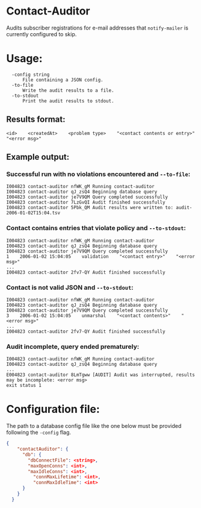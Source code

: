 # Contact-Auditor

Audits subscriber registrations for e-mail addresses that
`notify-mailer` is currently configured to skip.

# Usage:

```shell
  -config string
      File containing a JSON config.
  -to-file
      Write the audit results to a file.
  -to-stdout
      Print the audit results to stdout.
```

## Results format:

```
<id>    <createdAt>    <problem type>    "<contact contents or entry>"    "<error msg>"
```

## Example output:

### Successful run with no violations encountered and `--to-file`:

```
I004823 contact-auditor nfWK_gM Running contact-auditor
I004823 contact-auditor qJ_zsQ4 Beginning database query
I004823 contact-auditor je7V9QM Query completed successfully
I004823 contact-auditor 7LzGvQI Audit finished successfully
I004823 contact-auditor 5Pbk_QM Audit results were written to: audit-2006-01-02T15:04.tsv
```

### Contact contains entries that violate policy and `--to-stdout`:

```
I004823 contact-auditor nfWK_gM Running contact-auditor
I004823 contact-auditor qJ_zsQ4 Beginning database query
I004823 contact-auditor je7V9QM Query completed successfully
1    2006-01-02 15:04:05    validation    "<contact entry>"    "<error msg>"
...
I004823 contact-auditor 2fv7-QY Audit finished successfully
```

### Contact is not valid JSON and `--to-stdout`:

```
I004823 contact-auditor nfWK_gM Running contact-auditor
I004823 contact-auditor qJ_zsQ4 Beginning database query
I004823 contact-auditor je7V9QM Query completed successfully
3    2006-01-02 15:04:05    unmarshal    "<contact contents>"    "<error msg>"
...
I004823 contact-auditor 2fv7-QY Audit finished successfully
```

### Audit incomplete, query ended prematurely:

```
I004823 contact-auditor nfWK_gM Running contact-auditor
I004823 contact-auditor qJ_zsQ4 Beginning database query
...
E004823 contact-auditor 8LmTgww [AUDIT] Audit was interrupted, results may be incomplete: <error msg>
exit status 1
```

# Configuration file:
The path to a database config file like the one below must be provided
following the `-config` flag.

```json
{
    "contactAuditor": {
      "db": {
        "dbConnectFile": <string>,
        "maxOpenConns": <int>,
        "maxIdleConns": <int>,
	      "connMaxLifetime": <int>,
	      "connMaxIdleTime": <int>
      }
    }
  }
  
```
